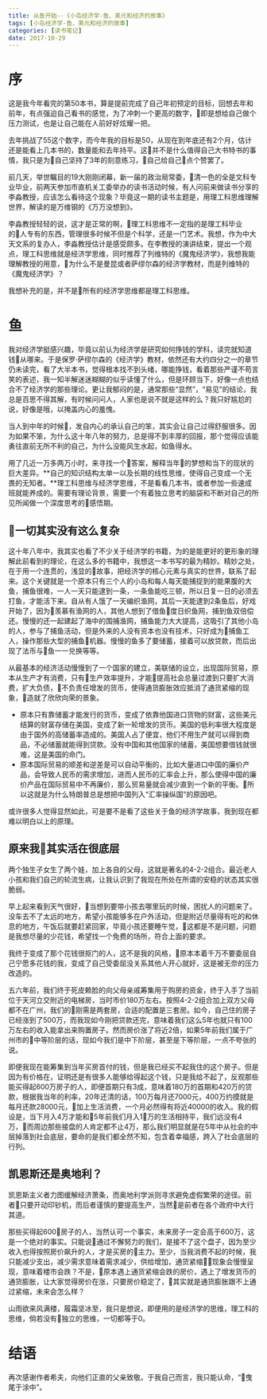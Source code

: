 ```yaml
---
title: 从鱼开始--《小岛经济学-鱼、美元和经济的故事》
tags: [小岛经济学-鱼、美元和经济的故事]
categories: [读书笔记]
date: 2017-10-29
---
```


# 序
这是我今年看完的第50本书，算是提前完成了自己年初预定的目标，回想去年和前年，有点强迫自己看书的感觉，为了冲刺一个更高的数字，即是想给自己做个压力测试，也是让自己能在人前好好炫耀一把。

去年挑战了55这个数字，而今年我的目标是50，从现在到年底还有2个月，估计还是能看上几本书的，数量能和去年持平。这并不是什么值得自己大书特书的事情，我只是为自己坚持了3年的刻意练习，自己给自己点个赞罢了。

前几天，举世瞩目的19大刚刚闭幕，新一届的政治局常委，清一色的全是文科专业毕业，前两天参加市直机关工委举办的读书活动时候，有人问前来做读书分享的李淼教授，应该怎么看待这个现象？毕竟这一期的读书主题是，用理工科思维理解世界，解读的是万维钢的《万万没想到》。

李淼教授轻轻的说，这才是正常的啊，理工科思维不一定指的是理工科毕业的人专有的东西，管理很多时候不但是个科学，还是一门艺术。我想，作为中大天文系的复办人，李淼教授估计是感受颇多。在李教授的演讲结束，提出一个观点，理工科思维就是经济学思维，同时推荐了列维特的《魔鬼经济学》，我想我能理解教授的用意，为什么不是曼昆或者萨缪尔森的经济学教材，而是列维特的《魔鬼经济学》？

我想补充的是，并不是所有的经济学思维都是理工科思维。

<!-- more -->

# 鱼

我对经济学挺感兴趣，毕竟以前认为经济学是研究如何挣钱的学科，读完就知道钱从哪来。于是保罗·萨缪尔森的《经济学》教材，依然还有大约四分之一的章节仍未读完，看了大半本书，觉得根本找不到头绪，哪能挣钱，看着那些严谨不苟言笑的表述，我一知半解迷迷糊糊的似乎读懂了什么，但是环顾当下，好像一点也结合不了经济学的那些理论。更让我郁闷的是，通常那些“显然”，“易见”的结论，我总是百思不得其解，有时候问问人，人家也是说不就是这样的么？我只好尴尬的说，好像是哦，以掩盖内心的羞愧。

当人到中年的时候，发自内心的承认自己的笨，其实会让自己过得舒服很多。因为如果不笨，为什么这十年八年的努力，总是得不到丰厚的回报，那个觉得应该能勇往直前无所不利的自己，为什么没能风生水起，如鱼得水。

用了几近一万多两万小时，来寻找一个答案，解释当年的梦想和当下的现状的巨大差异。**自己的知识结构太单一以及长期的线性思维，使得自己变成一个无畏的无知者。**理工科思维与经济学思维，不是看看几本书，或者参加一些速成班就能养成的。需要有理论背景，需要一个有着独立思考的脑袋和不断对自己的所见所闻做一个深度思考的感悟期。

## 一切其实没有这么复杂
这十年八年中，我其实也看了不少关于经济学的书籍，为的是能更好的更形象的理解此前看到的理论，在这么多的书籍中，我想这一本书写的最为精妙。精妙之处，在于用一个连贯的，浅显的故事，把经济学的核心元素与真实的世界，联系了起来。这个关键就是一个原本只有三个人的小岛和每人每天能捕捉到的能果腹的大鱼，捕鱼很难，一人一天只能逮到一条，一条鱼能吃三顿，所以日复一日的必须去打鱼，才能活下来。自从有人饿了一天编织渔网，其后一天能逮到2条鱼后，好戏开始了，因为羡慕有渔网的人，其他人想到了借鱼度日织鱼网，捕到鱼双倍偿还。慢慢的还一起建起了海中的围捕渔网，捕鱼能力大大提高，这吸引了其他小岛的人，参与了捕鱼活动，但是外来的人没有资本也没有技术，只好成为捕鱼工人，操作那些大型的捕鱼机器。慢慢的鱼多了要储蓄，接着可以放贷款，而后出现了法币与鱼一一兑换等等。

从最基本的经济活动慢慢到了一个国家的建立，美联储的设立，出现国际贸易，原本从生产才有消费，只有生产效率提升，才能提高社会总量过渡到只要扩大消费，扩大负债，不负责任增发的货币，使得通货膨胀效应抵消了通货紧缩的现象，造就了欣欣向荣的景象。

- 原本只有靠储蓄才能发行的货币，变成了依靠他国进口货物的财富，这些美元结算的财富存储在美国，变成了新一轮增发的货币。美国的低利率很大程度是由于国外的高储蓄率造成的。美国人占了便宜，他们不用生产就可以得到商品，不必储蓄就能得到贷款。没有中国和其他国家的储蓄，美国想要借钱就很难，这是美国的命门。
- 原本国际贸易的顺差和逆差是可以自动平衡的，比如大量进口中国的廉价产品，会导致人民币的需求增加，进而人民币的汇率会上升，那么使得中国的廉价产品在国际贸易中不再廉价，那么贸易量就会减少直到一个新的平衡。所以这就是为什么特朗普总是想把中国列入“汇率操纵国”的原因吧。

或许很多人觉得显然如此，可是要不是看了这些关于鱼的经济学故事，我到现在都难以明白以上的原理。

## 原来我其实活在很底层

两个独生子女生了两个娃，加上各自的父母，这就是著名的4-2-2组合。最近老人小孩和我们自己的轮流生病，让我认识到了我现在所处在所谓的安稳的状态其实很脆弱。

早上起来看到天气很好，当想到要带小孩去哪里玩的时候，困扰人的问题来了。没车去不了太远的地方，希望小孩能够多在户外活动，但是附近尽量得有吃的和休息的地方，午饭后就要赶紧回家，毕竟小孩还要睡午觉，这都是不是问题，问题是我想尽量的少花钱，希望找一个免费的场所，符合上面的要求。

我终于变成了那个花钱很抠门的人，这不是我的风格，原本本着千万不要委屈自己宁愿多花钱的我，变成了自己受委屈没关系其他人开心就好，这是被无奈的压力改造的。

五六年前，我们终于死皮赖脸的向父母亲戚筹集用于购房的资金，终于入手了当前位于天河立交附近的电梯房，当时市价180万左右。按照4-2-2组合加上双方父母都不在广州，我们的刚需是两套房，合适的配置是三套房。如今，自己住的房子已经涨到了500万，而我现如今刚把贷款还完，意味着我们这么5年也就只有100万左右的收入能拿出来购置房子。然而房价涨了将近2倍，如果5年前我们属于广州市的中等阶层的话，现如今我们是中下阶层，甚至是下等阶层，一点不夸张的说。

即便我现在能筹集到当年买房首付的钱，但是我已经买不起我住的这个房子。但是因为有价格在，证明还是有很多人能够给得起这个钱，只是我给不起了，反观那些能买得起600万房子的人，即便首期只有3成，意味着180万的首期和420万的贷款，根据我当年的利率，20年还清的话，100万每月还7000元，400万约摸就是每月还款28000元，加上生活消费，一个月必然得有将近40000的收入。我的假设是，当下月入4万才能和5年前我们月入1万的生活相持平，我们远没有4万，而周边那些接盘的人肯定都不止4万，那么我们明显就是在5年中从社会的中层掉落到社会底层，要命的是我们都全然不知，包含着幸福感，跨入了社会底层的行列。

## 凯恩斯还是奥地利？
凯恩斯主义者力图缓解经济萧条，而奥地利学派则寻求避免虚假繁荣的途径。前者只要开动印钞机，而后者谨慎的要提高生产，当然是前者在各个政府中大行其道。

那些买得起600房子的人，当然认可一个事实，未来房子一定会高于600万，这是一个绝对的事实。只能说通过不懈努力的我们，是接不了这个盘子，因为至少收入也得按照房价飙升的人，才是买房的主力。至少，当我消费不起的时候，我只能减少支出，减少需求意味着需求减少，供给增加，通货紧缩现象会慢慢呈现，意味着楼市会跌？不是，原本遇上通货紧缩会跌的房价，遇上了增发货币的通货膨胀，让大家觉得房价在涨，只要房价稳定了，其实就是通货膨胀跟不上通过紧缩，未来会怎么样？

山雨欲来风满楼，履霜坚冰至，我只是想说，即便用的是经济学的思维，理工科的思维，倘若没有独立的思维，一切都等于0。

# 结语

再次感谢作者希夫，向他们正直的父亲致敬。于我自己而言，我只能认命，“曳尾于涂中”。
